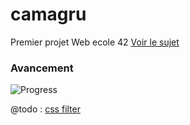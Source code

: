 # camagru

Premier projet Web ecole 42 [Voir le sujet](https://github.com/yfuks/camagru/blob/master/camagru.fr.pdf)

### Avancement

![Progress](http://progressed.io/bar/32) 

@todo :
[css filter](http://www.w3schools.com/cssref/css3_pr_filter.asp)
